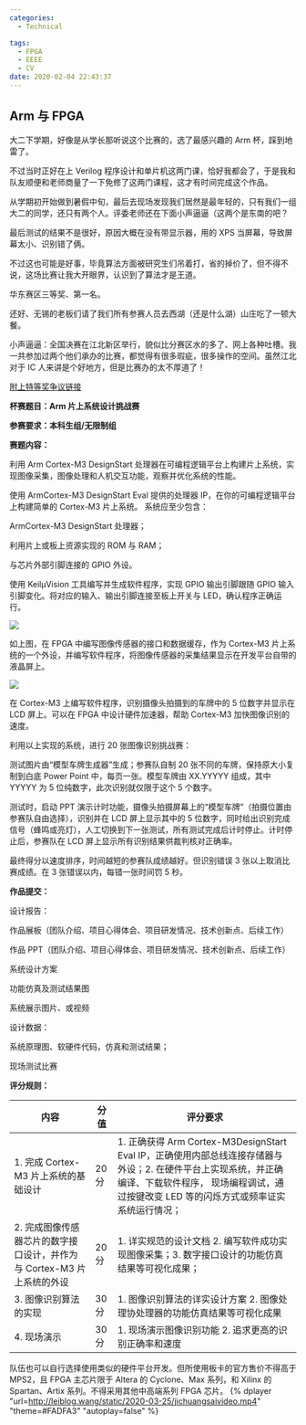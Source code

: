 ```yaml
---
categories:
  - Technical

tags:
  - FPGA
  - EEEE
  - CV
date: 2020-02-04 22:43:37
---
```


## **Arm 与 FPGA**

大二下学期，好像是从学长那听说这个比赛的，选了最感兴趣的 Arm 杯，踩到地雷了。

不过当时正好在上 Verilog 程序设计和单片机这两门课，恰好我都会了，于是我和队友顺便和老师商量了一下免修了这两门课程，这才有时间完成这个作品。

从学期初开始做到暑假中旬，最后去现场发现我们居然是最年轻的，只有我们一组大二的同学，还只有两个人。评委老师还在下面小声逼逼（这两个是东南的吧？

最后测试的结果不是很好，原因大概在没有带显示器，用的 XPS 当屏幕，导致屏幕太小、识别错了俩。

不过这也可能是好事，毕竟算法方面被研究生们吊着打，省的掉价了，但不得不说，这场比赛让我大开眼界，认识到了算法才是王道。

华东赛区三等奖、第一名。

还好、无锡的老板们请了我们所有参赛人员去西湖（还是什么湖）山庄吃了一顿大餐。

小声逼逼：全国决赛在江北新区举行，貌似比分赛区水的多了、网上各种吐槽。我一共参加过两个他们承办的比赛，都觉得有很多瑕疵，很多操作的空间。虽然江北对于 IC 人来讲是个好地方，但是比赛办的太不厚道了！

[附上特等奖争议链接](https://www.zhihu.com/question/341942783/answer/797516559)

<!-- more -->

**杯赛题目：Arm 片上系统设计挑战赛**

**参赛要求：本科生组/无限制组**

**赛题内容：**

利用 Arm Cortex-M3 DesignStart 处理器在可编程逻辑平台上构建片上系统，实现图像采集，图像处理和人机交互功能，观察并优化系统的性能。

使用 ArmCortex-M3 DesignStart Eval 提供的处理器 IP，在你的可编程逻辑平台上构建简单的 Cortex-M3 片上系统。 系统应至少包含：

ArmCortex-M3 DesignStart 处理器；

利用片上或板上资源实现的 ROM 与 RAM；

与芯片外部引脚连接的 GPIO 外设。

使用 KeilμVision 工具编写并生成软件程序，实现 GPIO 输出引脚跟随 GPIO 输入引脚变化。将对应的输入、输出引脚连接至板上开关与 LED，确认程序正确运行。

![ ](http://14901018.s21i.faiusr.com/4/ABUIABAEGAAgmcLS4wUowNmwhQQw6wM4vwI.png?v=1)

如上图，在 FPGA 中编写图像传感器的接口和数据缓存，作为 Cortex-M3 片上系统的一个外设，并编写软件程序，将图像传感器的采集结果显示在开发平台自带的液晶屏上。

![ ](http://14901018.s21i.faiusr.com/4/ABUIABAEGAAgtMLS4wUosO6EGzDeBDjKAg.png?v=1)

在 Cortex-M3 上编写软件程序，识别摄像头拍摄到的车牌中的 5 位数字并显示在 LCD 屏上。可以在 FPGA 中设计硬件加速器，帮助 Cortex-M3 加快图像识别的速度。

利用以上实现的系统，进行 20 张图像识别挑战赛：

测试图片由“模型车牌生成器”生成；参赛队自制 20 张不同的车牌，保持原大小复制到白底 Power Point 中，每页一张。模型车牌由 XX.YYYYY 组成，其中 YYYYY 为 5 位纯数字，此次识别就仅限于这个 5 个数字。

测试时，启动 PPT 演示计时功能，摄像头拍摄屏幕上的“模型车牌”（拍摄位置由参赛队自由选择），识别并在 LCD 屏上显示其中的 5 位数字，同时给出识别完成信号（蜂鸣或亮灯），人工切换到下一张测试，所有测试完成后计时停止。计时停止后，参赛队在 LCD 屏上显示所有识别结果供裁判核对正确率。

最终得分以速度排序，时间越短的参赛队成绩越好。但识别错误 3 张以上取消比赛成绩。在 3 张错误以内，每错一张时间罚 5 秒。

**作品提交：**

设计报告：

作品展板（团队介绍、项目心得体会、项目研发情况、技术创新点、后续工作）

作品 PPT（团队介绍、项目心得体会、项目研发情况、技术创新点、后续工作）

系统设计方案

功能仿真及测试结果图

系统展示图片、或视频

设计数据：

系统原理图、软硬件代码，仿真和测试结果；

现场测试比赛

**评分规则：**

| 内容                                                                   | 分值  | 评分要求                                                                                                                                                                                                |
| ---------------------------------------------------------------------- | ----- | ------------------------------------------------------------------------------------------------------------------------------------------------------------------------------------------------------- |
| 1. 完成 Cortex-M3 片上系统的基础设计                                   | 20 分 | 1. 正确获得 Arm Cortex-M3DesignStart Eval IP，正确使用内部总线连接存储器与外设；2. 在硬件平台上实现系统，并正确编译、下载软件程序， 现场编程调试，通过按键改变 LED 等的闪烁方式或频率证实系统运行情况； |
| 2. 完成图像传感器芯片的数字接口设计，并作为与 Cortex-M3 片上系统的外设 | 20 分 | 1. 详实规范的设计文档 2. 编写软件成功实现图像采集；3. 数字接口设计的功能仿真结果等可视化成果；                                                                                                          |
| 3. 图像识别算法的实现                                                  | 30 分 | 1. 图像识别算法的详实设计方案 2. 图像处理协处理器的功能仿真结果等可视化成果                                                                                                                             |
| 4. 现场演示                                                            | 30 分 | 1. 现场演示图像识别功能 2. 追求更高的识别正确率和速度                                                                                                                                                   |

队伍也可以自行选择使用类似的硬件平台开发。但所使用板卡的官方售价不得高于 MPS2，且 FPGA 主芯片限于 Altera 的 Cyclone、Max 系列，和 Xilinx 的 Spartan、Artix 系列。不得采用其他中高端系列 FPGA 芯片。
{% dplayer "url=http://leiblog.wang/static/2020-03-25/jichuangsaivideo.mp4"  "theme=#FADFA3" "autoplay=false" %}

